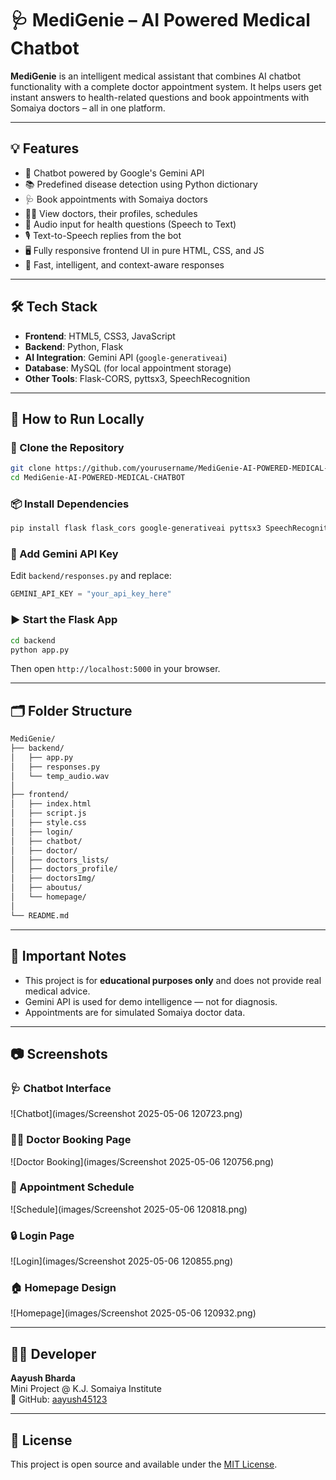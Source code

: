 # 🩺 MediGenie – AI Powered Medical Chatbot

**MediGenie** is an intelligent medical assistant that combines AI chatbot functionality with a complete doctor appointment system. It helps users get instant answers to health-related questions and book appointments with Somaiya doctors – all in one platform.

---

## 💡 Features

- 🤖 Chatbot powered by Google's Gemini API
- 📚 Predefined disease detection using Python dictionary
- 🩺 Book appointments with Somaiya doctors
- 👨‍⚕️ View doctors, their profiles, schedules
- 🎤 Audio input for health questions (Speech to Text)
- 🎙 Text-to-Speech replies from the bot
- 🖥 Fully responsive frontend UI in pure HTML, CSS, and JS
- 🧠 Fast, intelligent, and context-aware responses

---

## 🛠 Tech Stack

- **Frontend**: HTML5, CSS3, JavaScript
- **Backend**: Python, Flask
- **AI Integration**: Gemini API (`google-generativeai`)
- **Database**: MySQL (for local appointment storage)
- **Other Tools**: Flask-CORS, pyttsx3, SpeechRecognition

---

## 🚀 How to Run Locally

### 🧬 Clone the Repository

```bash
git clone https://github.com/yourusername/MediGenie-AI-POWERED-MEDICAL-CHATBOT.git
cd MediGenie-AI-POWERED-MEDICAL-CHATBOT
```

### 📦 Install Dependencies

```bash
pip install flask flask_cors google-generativeai pyttsx3 SpeechRecognition mysql-connector-python
```

### 🔑 Add Gemini API Key

Edit `backend/responses.py` and replace:

```python
GEMINI_API_KEY = "your_api_key_here"
```

### ▶ Start the Flask App

```bash
cd backend
python app.py
```

Then open `http://localhost:5000` in your browser.

---

## 🗂 Folder Structure

```bash
MediGenie/
├── backend/
│   ├── app.py
│   ├── responses.py
│   └── temp_audio.wav
│
├── frontend/
│   ├── index.html
│   ├── script.js
│   ├── style.css
│   ├── login/
│   ├── chatbot/
│   ├── doctor/
│   ├── doctors_lists/
│   ├── doctors_profile/
│   ├── doctorsImg/
│   ├── aboutus/
│   └── homepage/
│
└── README.md
```

---

## 📌 Important Notes

- This project is for **educational purposes only** and does not provide real medical advice.
- Gemini API is used for demo intelligence — not for diagnosis.
- Appointments are for simulated Somaiya doctor data.

---

## 📷 Screenshots

### 🩺 Chatbot Interface
![Chatbot](images/Screenshot 2025-05-06 120723.png)

### 👨‍⚕️ Doctor Booking Page
![Doctor Booking](images/Screenshot 2025-05-06 120756.png)

### 📅 Appointment Schedule
![Schedule](images/Screenshot 2025-05-06 120818.png)

### 🔒 Login Page
![Login](images/Screenshot 2025-05-06 120855.png)

### 🏠 Homepage Design
![Homepage](images/Screenshot 2025-05-06 120932.png)


---

## 🧑‍💻 Developer

**Aayush Bharda**  
Mini Project @ K.J. Somaiya Institute  
🔗 GitHub: [aayush45123](https://github.com/aayush45123)

---

## 📄 License

This project is open source and available under the [MIT License](LICENSE).
